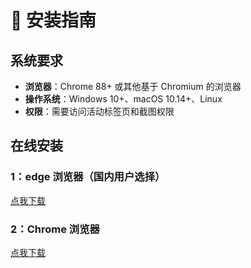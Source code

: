 # 🔧 安装指南

## 系统要求

- **浏览器**：Chrome 88+ 或其他基于 Chromium 的浏览器
- **操作系统**：Windows 10+、macOS 10.14+、Linux
- **权限**：需要访问活动标签页和截图权限

## 在线安装

### 1：edge 浏览器（国内用户选择）

[点我下载](https://microsoftedge.microsoft.com/addons/detail/snapscribe-%E6%93%8D%E4%BD%9C%E8%87%AA%E5%8A%A8%E6%88%AA%E5%9B%BE%EF%BC%8C%E7%94%9F%E6%88%90%E7%B2%BE%E7%BE%8E%E6%96%87/acdgolljkjjpobjpjpenopfohjahoifl)

### 2：Chrome 浏览器

[点我下载](https://microsoftedge.microsoft.com/addons/detail/snapscribe-%E6%93%8D%E4%BD%9C%E8%87%AA%E5%8A%A8%E6%88%AA%E5%9B%BE%EF%BC%8C%E7%94%9F%E6%88%90%E7%B2%BE%E7%BE%8E%E6%96%87/acdgolljkjjpobjpjpenopfohjahoifl)